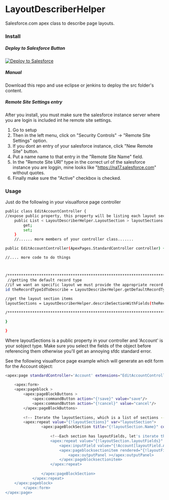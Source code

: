# LayoutDescriberHelper
Salesforce.com apex class to describe page layouts.

### Install

##### Deploy to Salesforce Button

<a href="https://githubsfdeploy.herokuapp.com?owner=anyei&repo=LayoutDescriberHelper">
  <img alt="Deploy to Salesforce"
       src="https://raw.githubusercontent.com/afawcett/githubsfdeploy/master/src/main/webapp/resources/img/deploy.png">
</a>

##### Manual
Download this repo and use eclipse or jenkins to deploy the src folder's content.


##### Remote Site Settings entry

After you install, you must make sure the salesforce instance server where you are login is included int he remote site settings.
1. Go to setup
2. Then in the left menu, click on "Security Controls" -> "Remote Site Settings" option.
3. If you dont an entry of your salesforce instance, click "New Remote Site" button.
4. Put a name name to that entry in the "Remote Site Name" field.
5. In the "Remote Site URl" type in the correct url of the salesforce instance you are loggin, mine looks like "https://na17.salesforce.com" without quotes.
6. Finally make sure the "Active" checkbox is checked.

### Usage
Just do the following in your visualforce page controller
```sh
public class EditAccountController {
//expose public property, this property will be listing each layout section
	public List < LayoutDescriberHelper.LayoutSection > layoutSections {
		get;
		set;
	}
	//...... more members of your controller class.......

public EditAccountController(ApexPages.StandardController controller) {

//.... more code to do things



/************************************************************************/
 //getting the default record type
//if we want an specific layout we must provide the appropriate record type id
id theRecordTypeIdToDescribe = LayoutDescriberHelper.getDefaultRecordType(obj);
        
//get the layout section items
layoutSections = LayoutDescriberHelper.describeSectionWithFields(theRecordTypeIdToDescribe, 'Account');

/***************************************************************************/

}

}
```
Where layoutSections is a public property in your controller and 'Account' is your sobject type.
Make sure you select the fields of the object before referencing them otherwise you'll get an annoying sfdc standard error.

See the following visualforce page example which will generate an edit form for the Account object:
```sh
<apex:page standardController='Account' extensions="EditAccountController" >
    
    <apex:form>
    <apex:pageblock >
        <apex:pageBlockButtons >
            <apex:commandButton action="{!save}" value="save"/>
            <apex:commandButton action="{!cancel}" value="cancel"/>
        </apex:pageBlockButtons>
         
        <!-- Iterate the layoutSections, which is a list of sections -->
        <apex:repeat value="{!layoutSections}" var="layoutSection">
                <apex:pageBlockSection title="{!layoutSection.Name}" collapsible="{!layoutSection.allowCollapse}" columns="{!layoutSection.columns}">
                    
                    <!--Each section has layoutFields, let's iterate them as well-->
                    <apex:repeat value="{!layoutSection.layoutFields}" var="layoutField">
                        <apex:inputField value="{!Account[layoutField.ApiName]}" rendered="{!not(layoutField.isPlaceHOlder)}"    />
                        <apex:pageblocksectionitem rendered="{!layoutField.isPlaceHolder}" >
                            <apex:outputPanel ></apex:outputPanel>
                        </apex:pageblocksectionitem>
                    </apex:repeat>
                    
                </apex:pageBlockSection>
            </apex:repeat>  
    </apex:pageblock>
        </apex:form>
</apex:page>

```
